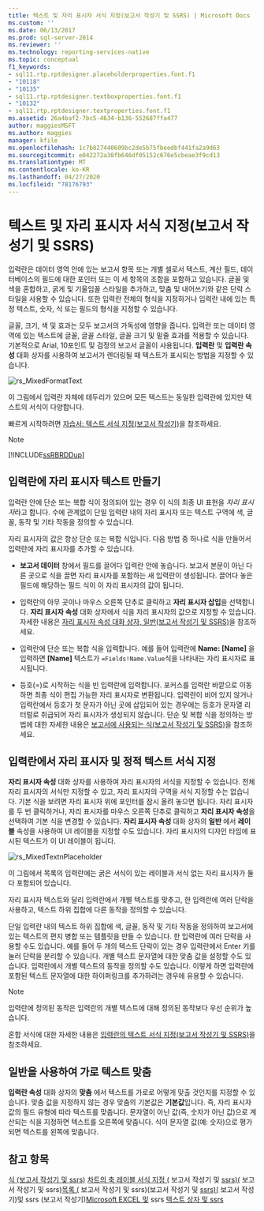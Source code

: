 ```yaml
---
title: 텍스트 및 자리 표시자 서식 지정(보고서 작성기 및 SSRS) | Microsoft Docs
ms.custom: ''
ms.date: 06/13/2017
ms.prod: sql-server-2014
ms.reviewer: ''
ms.technology: reporting-services-native
ms.topic: conceptual
f1_keywords:
- sql11.rtp.rptdesigner.placeholderproperties.font.f1
- "10118"
- "10135"
- sql11.rtp.rptdesigner.textboxproperties.font.f1
- "10132"
- sql11.rtp.rptdesigner.textproperties.font.f1
ms.assetid: 26a4baf2-7bc5-4634-b136-552687ffa477
author: maggiesMSFT
ms.author: maggies
manager: kfile
ms.openlocfilehash: 1c7b827440609bc2de5b75fbeedbf441fa2a9d63
ms.sourcegitcommit: e042272a38fb646df05152c676e5cbeae3f9cd13
ms.translationtype: MT
ms.contentlocale: ko-KR
ms.lasthandoff: 04/27/2020
ms.locfileid: "78176793"
---
```

# <a name="formatting-text-and-placeholders-report-builder-and-ssrs"></a>텍스트 및 자리 표시자 서식 지정(보고서 작성기 및 SSRS)
  입력란은 데이터 영역 안에 있는 보고서 항목 또는 개별 셀로서 텍스트, 계산 필드, 데이터베이스의 필드에 대한 포인터 또는 이 세 항목의 조합을 포함하고 있습니다. 글꼴 및 색을 혼합하고, 굵게 및 기울임꼴 스타일을 추가하고, 맞춤 및 내어쓰기와 같은 단락 스타일을 사용할 수 있습니다. 또한 입력란 전체의 형식을 지정하거나 입력란 내에 있는 특정 텍스트, 숫자, 식 또는 필드의 형식을 지정할 수 있습니다.

 글꼴, 크기, 색 및 효과는 모두 보고서의 가독성에 영향을 줍니다. 입력란 또는 데이터 영역에 있는 텍스트에 글꼴, 글꼴 스타일, 글꼴 크기 및 밑줄 효과를 적용할 수 있습니다. 기본적으로 Arial, 10포인트 및 검정의 보고서 글꼴이 사용됩니다. **입력란** 및 **입력란 속성** 대화 상자를 사용하여 보고서가 렌더링될 때 텍스트가 표시되는 방법을 지정할 수 있습니다.

 ![rs_MixedFormatText](../media/rs-mixedformattext.gif "rs_MixedFormatText")

 이 그림에서 입력란 자체에 테두리가 있으며 모든 텍스트는 동일한 입력란에 있지만 텍스트의 서식이 다양합니다.

 빠르게 시작하려면 [자습서: 텍스트 서식 지정&#40;보고서 작성기&#41;](../tutorial-format-text-report-builder.md)을 참조하세요.

> [!NOTE]
>  [!INCLUDE[ssRBRDDup](../../includes/ssrbrddup-md.md)]

## <a name="creating-placeholder-text-in-a-text-box"></a>입력란에 자리 표시자 텍스트 만들기
 입력란 안에 단순 또는 복합 식이 정의되어 있는 경우 이 식의 최종 UI 표현을 *자리 표시자*라고 합니다. 수에 관계없이 단일 입력란 내의 자리 표시자 또는 텍스트 구역에 색, 글꼴, 동작 및 기타 작동을 정의할 수 있습니다.

 자리 표시자의 값은 항상 단순 또는 복합 식입니다. 다음 방법 중 하나로 식을 만들어서 입력란에 자리 표시자를 추가할 수 있습니다.

-   **보고서 데이터** 창에서 필드를 끌어다 입력란 안에 놓습니다. 보고서 본문이 아닌 다른 곳으로 식을 끌면 자리 표시자를 포함하는 새 입력란이 생성됩니다. 끌어다 놓은 필드에 해당하는 필드 식이 이 자리 표시자의 값이 됩니다.

-   입력란의 아무 곳이나 마우스 오른쪽 단추로 클릭하고 **자리 표시자 삽입**을 선택합니다. **자리 표시자 속성** 대화 상자에서 식을 자리 표시자의 값으로 지정할 수 있습니다. 자세한 내용은 [자리 표시자 속성 대화 상자, 일반&#40;보고서 작성기 및 SSRS&#41;](../placeholder-properties-dialog-box-general-report-builder-and-ssrs.md)을 참조하세요.

-   입력란에 단순 또는 복합 식을 입력합니다. 예를 들어 입력란에 **Name: [Name]** 을 입력하면 **[Name]** 텍스트가 `=Fields!Name.Value`식을 나타내는 자리 표시자로 표시됩니다.

-   등호(=)로 시작하는 식을 빈 입력란에 입력합니다. 포커스를 입력란 바깥으로 이동하면 최종 식이 편집 가능한 자리 표시자로 변환됩니다. 입력란이 비어 있지 않거나 입력란에서 등호가 첫 문자가 아닌 곳에 삽입되어 있는 경우에는 등호가 문자열 리터럴로 취급되어 자리 표시자가 생성되지 않습니다. 단순 및 복합 식을 정의하는 방법에 대한 자세한 내용은 [보고서에 사용되는 식&#40;보고서 작성기 및 SSRS&#41;](expression-uses-in-reports-report-builder-and-ssrs.md)을 참조하세요.

## <a name="formatting-placeholders-and-static-text-in-a-text-box"></a>입력란에서 자리 표시자 및 정적 텍스트 서식 지정
 **자리 표시자 속성** 대화 상자를 사용하여 자리 표시자의 서식을 지정할 수 있습니다. 전체 자리 표시자의 서식만 지정할 수 있고, 자리 표시자의 구역을 서식 지정할 수는 없습니다. 기본 식을 보려면 자리 표시자 위에 포인터를 잠시 올려 놓으면 됩니다. 자리 표시자를 두 번 클릭하거나, 자리 표시자를 마우스 오른쪽 단추로 클릭하고 **자리 표시자 속성**을 선택하여 기본 식을 변경할 수 있습니다. **자리 표시자 속성** 대화 상자의 **일반** 에서 **레이블** 속성을 사용하여 UI 레이블을 지정할 수도 있습니다. 자리 표시자의 디자인 타임에 표시된 텍스트가 이 UI 레이블이 됩니다.

 ![rs_MixedTextnPlaceholder](../media/rs-mixedtextnplaceholder.gif "rs_MixedTextnPlaceholder")

 이 그림에서 목록의 입력란에는 굵은 서식이 있는 레이블과 서식 없는 자리 표시자가 둘 다 포함되어 있습니다.

 자리 표시자 텍스트와 달리 입력란에서 개별 텍스트를 맞추고, 한 입력란에 여러 단락을 사용하고, 텍스트 하위 집합에 다른 동작을 정의할 수 있습니다.

 단일 입력란 내의 텍스트 하위 집합에 색, 글꼴, 동작 및 기타 작동을 정의하여 보고서에 있는 텍스트의 편지 병합 또는 템플릿을 만들 수 있습니다. 한 입력란에 여러 단락을 사용할 수도 있습니다. 예를 들어 두 개의 텍스트 단락이 있는 경우 입력란에서 Enter 키를 눌러 단락을 분리할 수 있습니다. 개별 텍스트 문자열에 대한 맞춤 값을 설정할 수도 있습니다. 입력란에서 개별 텍스트의 동작을 정의할 수도 있습니다. 이렇게 하면 입력란에 포함된 텍스트 문자열에 대한 하이퍼링크를 추가하려는 경우에 유용할 수 있습니다.

> [!NOTE]
>  입력란에 정의된 동작은 입력란의 개별 텍스트에 대해 정의된 동작보다 우선 순위가 높습니다.

 혼합 서식에 대한 자세한 내용은 [입력란의 텍스트 서식 지정&#40;보고서 작성기 및 SSRS&#41;](format-text-in-a-text-box-report-builder-and-ssrs.md)을 참조하세요.

## <a name="aligning-horizontal-text-using-general"></a>일반을 사용하여 가로 텍스트 맞춤
 **입력란 속성** 대화 상자의 **맞춤** 에서 텍스트를 가로로 어떻게 맞출 것인지를 지정할 수 있습니다. 맞춤 값을 지정하지 않는 경우 맞춤의 기본값은 **기본값**입니다. 즉, 자리 표시자 값의 필드 유형에 따라 텍스트를 맞춥니다. 문자열이 아닌 값(즉, 숫자가 아닌 값)으로 계산되는 식을 지정하면 텍스트를 오른쪽에 맞춥니다. 식이 문자열 값(예: 숫자)으로 평가되면 텍스트를 왼쪽에 맞춥니다.

## <a name="see-also"></a>참고 항목
 [식 &#40;보고서 작성기 및 ssrs&#41;](expressions-report-builder-and-ssrs.md) [차트의 축 레이블 서식 지정 &#40;](formatting-axis-labels-on-a-chart-report-builder-and-ssrs.md) 보고서 작성기 및 [ssrs&#41;&#40;](formatting-scales-on-a-gauge-report-builder-and-ssrs.md) 보고서 작성기 및 ssrs&#41;[목록 &#40;](tables-matrices-and-lists-report-builder-and-ssrs.md) 보고서 작성기 및 ssrs&#41;&#40;보고서 작성기 및 [ssrs&#41;&#40;](../placeholder-properties-dialog-box-general-report-builder-and-ssrs.md) 보고서 작성기&#41;및 ssrs &#40;보고서 작성기&#41;[Microsoft EXCEL 및](../report-builder/exporting-to-microsoft-excel-report-builder-and-ssrs.md) ssrs [텍스트 상자 및 ssrs](text-boxes-report-builder-and-ssrs.md)


